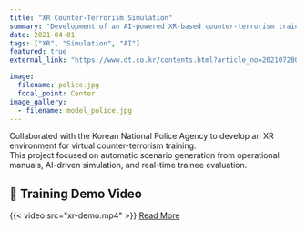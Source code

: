 ```yaml
---
title: "XR Counter-Terrorism Simulation"
summary: "Development of an AI-powered XR-based counter-terrorism training simulator."
date: 2021-04-01
tags: ["XR", "Simulation", "AI"]
featured: true
external_link: "https://www.dt.co.kr/contents.html?article_no=2021072802109923645006"

image:
  filename: police.jpg
  focal_point: Center
image_gallery:
  - filename: model_police.jpg
---
```



Collaborated with the Korean National Police Agency to develop an XR environment for virtual counter-terrorism training.  
This project focused on automatic scenario generation from operational manuals, AI-driven simulation, and real-time trainee evaluation.

## 🎥 Training Demo Video

{{< video src="xr-demo.mp4" >}}
[Read More](https://www.dt.co.kr/contents.html?article_no=2021072802109923645006)